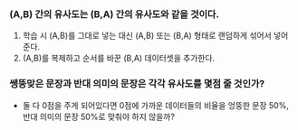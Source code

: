 ### (A,B) 간의 유사도는 (B,A) 간의 유사도와 같을 것이다.  
1. 학습 시 (A,B)를 그대로 넣는 대신  (A,B) 또는 (B,A) 형태로 랜덤하게 섞어서 넣어준다.  
2. (A,B)를 복제하고 순서를 바꾼 (B,A) 데이터셋을 추가한다.  

### 쌩뚱맞은 문장과 반대 의미의 문장은 각각 유사도를 몇점 줄 것인가?
- 둘 다 0점을 주게 되어있다면 0점에 가까운 데이터들의 비율을 엉뚱한 문장 50%, 반대 의미의 문장 50%로 맞춰야 하지 않을까?  
